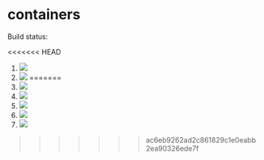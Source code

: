 # containers

Build status:

<<<<<<< HEAD
1. [![](https://github.com/epaisano/containers/workflows/tests-fibonacci/badge.svg)](https://github.com/epaisano/containers/actions?query=workflow%3Atests-fibonacci)
1. [![](https://github.com/epaisano/containers/workflows/tests-range/badge.svg)](https://github.com/epaisano/containers/actions?query=workflow%3Atests-range)
=======
1. [![](https://github.com/epaisano/containers/workflows/tests-fibonacci/badge.svg)](https://github.com/epaisano/containers/actions?query=workflow%3Atests-fibonacci)
1. [![](https://github.com/epaisano/containers/workflows/tests-range/badge.svg)](https://github.com/epaisano/containers/actions?query=workflow%3Atests-range)
1. [![](https://github.com/epaisano/containers/workflows/tests-BST/badge.svg)](https://github.com/epaisano/containers/actions?query=workflow%3Atests-BST)
1. [![](https://github.com/epaisano/containers/workflows/tests-BinaryTree/badge.svg)](https://github.com/epaisano/containers/actions?query=workflow%3Atests-BinaryTree)
1. [![](https://github.com/epaisano/containers/workflows/tests-heap/badge.svg)](https://github.com/epaisano/containers/actions?query=workflow%3Atests-heap)
>>>>>>> ac6eb9262ad2c861829c1e0eabb2ea90326ede7f
